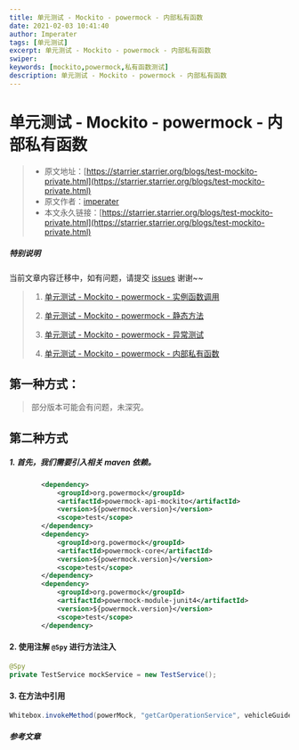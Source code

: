 ```yaml
---
title: 单元测试 - Mockito - powermock - 内部私有函数
date: 2021-02-03 10:41:40
author: Imperater
tags: [单元测试]
excerpt: 单元测试 - Mockito - powermock - 内部私有函数
swiper:
keywords: [mockito,powermock,私有函数测试]
description: 单元测试 - Mockito - powermock - 内部私有函数
---
```


# 单元测试 - Mockito - powermock - 内部私有函数

> * 原文地址：[https://starrier.starrier.org/blogs/test-mockito-private.html](https://starrier.starrier.org/blogs/test-mockito-private.html)
> * 原文作者：[imperater](https://github.com/imperater)
> * 本文永久链接：[https://starrier.starrier.org/blogs/test-mockito-private.html](https://starrier.starrier.org/blogs/test-mockito-private.html)

##### **特别说明**

当前文章内容迁移中，如有问题，请提交 [issues](https://github.com/Starrier/starrier.github.io/issues) 谢谢~~

> 1. [单元测试 - Mockito - powermock - 实例函数调用](https://starrier.starrier.org/blogs/test-mockito-method.html)
>
> 2. [单元测试 - Mockito - powermock - 静态方法](https://starrier.starrier.org/blogs/test-mockito-static.html)
>
> 3. [单元测试 - Mockito - powermock - 异常测试](https://starrier.starrier.org/blogs/test-mockito-exception.html)
>
> 4. [单元测试 - Mockito - powermock - 内部私有函数](https://starrier.starrier.org/blogs/test-mockito-private.html)

## 第一种方式：

> 部分版本可能会有问题，未深究。


## 第二种方式

##### 1. 首先，我们需要引入相关 maven 依赖。

```xml
        <dependency>
            <groupId>org.powermock</groupId>
            <artifactId>powermock-api-mockito</artifactId>
            <version>${powermock.version}</version>
            <scope>test</scope>
        </dependency>
        <dependency>
            <groupId>org.powermock</groupId>
            <artifactId>powermock-core</artifactId>
            <version>${powermock.version}</version>
            <scope>test</scope>
        </dependency>
        <dependency>
            <groupId>org.powermock</groupId>
            <artifactId>powermock-module-junit4</artifactId>
            <version>${powermock.version}</version>
            <scope>test</scope>
        </dependency>
```

#### 2. 使用注解 `@Spy` 进行方法注入

```java
@Spy
private TestService mockService = new TestService();
```

#### 3. 在方法中引用

```java
Whitebox.invokeMethod(powerMock, "getCarOperationService", vehicleGuidePriceParam);
```

##### 参考文章
